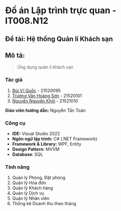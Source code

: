 # Đồ án Lập trình trực quan - IT008.N12

## Đề tài: Hệ thống Quản lí Khách sạn

## Mô tả:

> Ứng dụng quản lí khách sạn

### Tác giả

1. [Bùi Vĩ Quốc](https://github.com/bvquoc) - 21520095
2. [Trương Văn Hoàng Sơn](https://github.com/tvhson) - 21520101
3. [Nguyễn Nguyên Khôi](https://github.com/Khooiiiii) - 21521010

**Giáo viên hướng dẫn:** Nguyễn Tấn Toàn

### Công cụ

- **IDE:** Visual Studio 2022
- **Ngôn ngữ lập trình:** C# (.NET Framework)
- **Framework & Library:** WPF, Entity
- **Design Pattern:** MVVM
- **Database**: SQL

### Tính năng

1. Quản lý Phòng, Đặt phòng
2. Quản lý Hóa đơn
3. Quản lý Khách hàng
4. Quản lý Dịch vụ
5. Quản lý Nhân viên
6. Thống kê Doanh thu theo tháng
